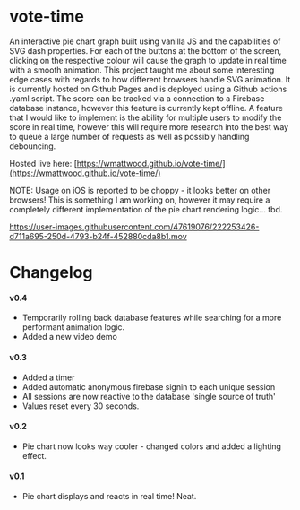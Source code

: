 # vote-time

An interactive pie chart graph built using vanilla JS and the capabilities of SVG dash properties. For each of the buttons at the bottom of the screen, clicking on the respective colour will cause the graph to update in real time with a smooth animation.  This project taught me about some interesting edge cases with regards to how different browsers handle SVG animation.  It is currently hosted on Github Pages and is deployed using a Github actions .yaml script.  The score can be tracked via a connection to a Firebase database instance, however this feature is currently kept offline.  A feature that I would like to implement is the ability for multiple users to modify the score in real time, however this will require more research into the best way to queue a large number of requests as well as possibly handling debouncing.

Hosted live here: [https://wmattwood.github.io/vote-time/](https://wmattwood.github.io/vote-time/)

NOTE: Usage on iOS is reported to be choppy - it looks better on other browsers!  This is something I am working on, however it may require a completely different implementation of the pie chart rendering logic... tbd. 


https://user-images.githubusercontent.com/47619076/222253426-d711a695-250d-4793-b24f-452880cda8b1.mov


# Changelog
#### v0.4 
- Temporarily rolling back database features while searching for a more performant animation logic.
- Added a new video demo

#### v0.3 
- Added a timer
- Added automatic anonymous firebase signin to each unique session
- All sessions are now reactive to the database 'single source of truth'
- Values reset every 30 seconds.

#### v0.2 
- Pie chart now looks way cooler - changed colors and added a lighting effect.

#### v0.1 
- Pie chart displays and reacts in real time! Neat.
